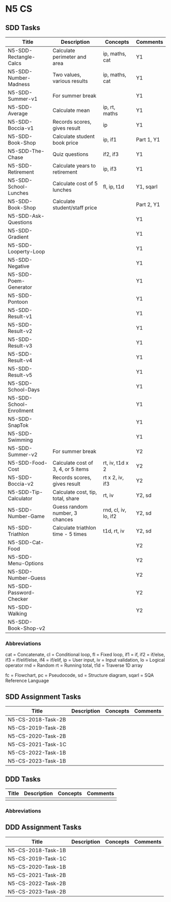 # N5 CS

## SDD Tasks

| Title                    | Description                        | Concepts             | Comments |
| -----                    | -----------                        | --------             | -------- |
| N5-SDD-Rectangle-Calcs   | Calculate perimeter and area       | ip, maths, cat       | Y1 |
| N5-SDD-Number-Madness    | Two values, various results        | ip, maths, cat       | Y1 |
| N5-SDD-Summer-v1         | For summer break                   |                      | Y1 |
| N5-SDD-Average           | Calculate mean                     | ip, rt, maths        | Y1 |
| N5-SDD-Boccia-v1         | Records scores, gives result       | ip                   | Y1 |
| N5-SDD-Book-Shop         | Calculate student book price       | ip, if1              | Part 1, Y1 |
| N5-SDD-The-Chase         | Quiz questions                     | if2, if3             | Y1 |
| N5-SDD-Retirement        | Calculate years to retirement      | ip, if3              | Y1 |
| N5-SDD-School-Lunches    | Calculate cost of 5 lunches        | fl, ip, t1d          | Y1, sqarl |
| N5-SDD-Book-Shop         | Calculate student/staff price      | | Part 2, Y1 |
| N5-SDD-Ask-Questions     | | | Y1 |
| N5-SDD-Gradient          | | | Y1 |
| N5-SDD-Looperty-Loop     | | | Y1 |
| N5-SDD-Negative          | | | Y1 |
| N5-SDD-Poem-Generator    | | | Y1 |
| N5-SDD-Pontoon           | | | Y1 |
| N5-SDD-Result-v1         | | | Y1 |
| N5-SDD-Result-v2         | | | Y1 |
| N5-SDD-Result-v3         | | | Y1 |
| N5-SDD-Result-v4         | | | Y1 |
| N5-SDD-Result-v5         | | | Y1 |
| N5-SDD-School-Days       | | | Y1 |
| N5-SDD-School-Enrollment | | | Y1 |
| N5-SDD-SnapTok           | | | Y1 |
| N5-SDD-Swimming          | | | Y1 |
| N5-SDD-Summer-v2         | For summer break                   |                      | Y2 |
| N5-SDD-Food-Cost         | Calculate cost of 3, 4, or 5 items | rt, iv, t1d x 2      | Y2 |
| N5-SDD-Boccia-v2         | Records scores, gives result       | rt x 2, iv, if3      | Y2 |
| N5-SDD-Tip-Calculator    | Calculate cost, tip, total, share  | rt, iv               | Y2, sd |
| N5-SDD-Number-Game       | Guess random number, 3 chances     | rnd, cl, iv, lo, if2 | Y2, sd |
| N5-SDD-Triathlon         | Calculate triathlon time - 5 times | t1d, rt, iv          | Y2, sd |
| N5-SDD-Cat-Food          | | | Y2 |
| N5-SDD-Menu-Options      | | | Y2 |
| N5-SDD-Number-Guess      | | | Y2 |
| N5-SDD-Password-Checker  | | | Y2 |
| N5-SDD-Walking           | | | Y2 |
| N5-SDD-Book-Shop-v2      | | | |

### Abbreviations

cat = Concatenate,
cl = Conditional loop,
fl = Fixed loop,
if1 = if,
if2 = if/else,
if3 = if/elif/else,
if4 = if/elif,
ip = User input,
iv = Input validation,
lo = Logical operator
rnd = Random
rt = Running total,
t1d = Traverse 1D array

fc = Flowchart,
pc = Pseudocode,
sd = Structure diagram,
sqarl = SQA Reference Language

## SDD Assignment Tasks

| Title              | Description | Concepts | Comments |
| -----              | ----------- | -------- | -------- |
| N5-CS-2018-Task-2B | | | |
| N5-CS-2019-Task-2B | | | |
| N5-CS-2020-Task-2B | | | |
| N5-CS-2021-Task-1C | | | |
| N5-CS-2022-Task-1B | | | |
| N5-CS-2023-Task-1B | | | |

## DDD Tasks

| Title         | Description | Concepts | Comments |
| -----         | ----------- | -------- | -------- |
| | | | |

### Abbreviations

## DDD Assignment Tasks

| Title              | Description | Concepts | Comments |
| -----              | ----------- | -------- | -------- |
| N5-CS-2018-Task-1B | | | |
| N5-CS-2019-Task-1C | | | |
| N5-CS-2020-Task-1B | | | |
| N5-CS-2021-Task-2B | | | |
| N5-CS-2022-Task-2B | | | |
| N5-CS-2023-Task-2B | | | |
